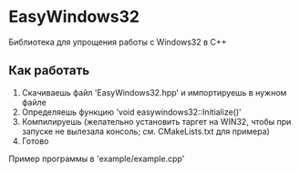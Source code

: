 # EasyWindows32
Библиотека для упрощения работы с Windows32 в C++

## Как работать
1. Скачиваешь файл 'EasyWindows32.hpp' и импортируешь в нужном файле
2. Определяешь функцию 'void easywindows32::Initialize()'
3. Компилируешь (желательно установить таргет на WIN32, чтобы при запуске не вылезала консоль; см. CMakeLists.txt для примера)
4. Готово

Пример программы в 'example/example.cpp'
